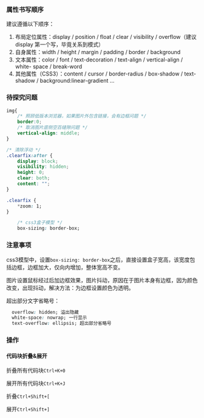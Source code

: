 ### 属性书写顺序

建议遵循以下顺序：

1. 布局定位属性：display / position / float / clear / visibility / overflow（建议 display 第一个写，毕竟关系到模式）
2. 自身属性：width / height / margin / padding / border / background
3. 文本属性：color / font / text-decoration / text-align / vertical-align / white- space / break-word
4. 其他属性（CSS3）：content / cursor / border-radius / box-shadow / text-shadow / background:linear-gradient …

### 待探究问题

```css
img{
    /* 照顾低版本浏览器，如果图片外包含链接，会有边框问题 */
    border:0;
    /* 取消图片底侧空百缝隙问题 */
    vertical-align: middle;
}
```

```css
/* 清除浮动 */
.clearfix:after {
    display: block;
    visibility: hidden;
    height: 0;
    clear: both;
    content: "";
}

.clearfix {
    *zoom: 1;
}
```

```css
    /* css3盒子模型 */
    box-sizing: border-box;
```

### 注意事项

css3模型中，设置`box-sizing: border-box`之后，直接设置盒子宽高，该宽度包括边框，边框加大，仅向内增加，整体宽高不变。



 图片设置鼠标经过后加边框效果，图片抖动，原因在于图片本身有边框，因为颜色改变，出现抖动，解决方法：为边框设置颜色为透明。



超出部分文字省略号：

```css
  overflow: hidden; 溢出隐藏
  white-space: nowrap; 一行显示
  text-overflow: ellipsis; 超出部分省略号
```



### 操作

#### 代码块折叠&展开

折叠所有代码块`Ctrl+K+0`

展开所有代码块`Ctrl+K+J`

折叠`Ctrl+Shift+[`

展开`Ctrl+Shift+]`
